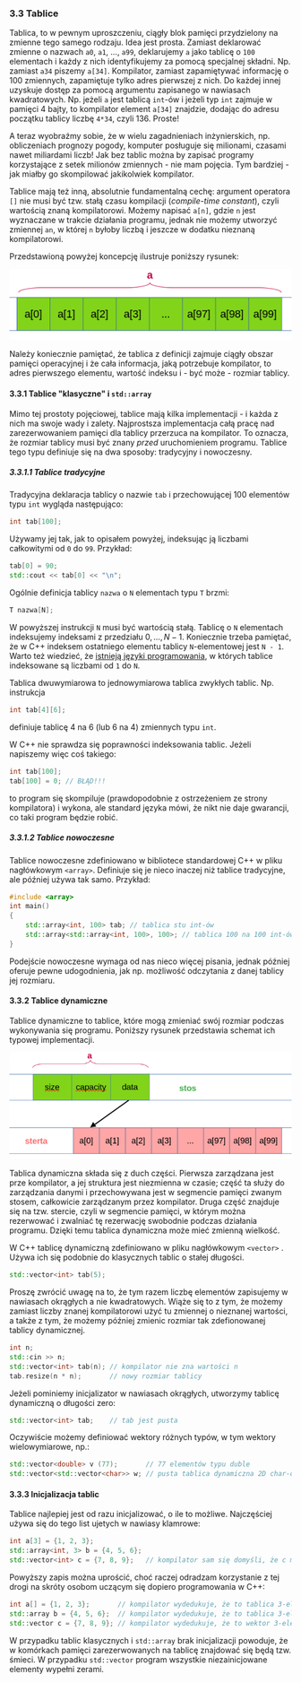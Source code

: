 ### 3.3 Tablice

Tablica, to w pewnym uproszczeniu, ciągły blok pamięci przydzielony na zmienne tego samego rodzaju. Idea jest prosta. Zamiast deklarować zmienne o nazwach `a0`, `a1`, ..., `a99`, deklarujemy `a` jako tablicę o `100` elementach i każdy z nich identyfikujemy za pomocą specjalnej składni. Np. zamiast `a34` piszemy `a[34]`. Kompilator, zamiast zapamiętywać informację o 100 zmiennych, zapamiętuje tylko adres pierwszej z nich. Do każdej innej uzyskuje dostęp za pomocą argumentu zapisanego w nawiasach kwadratowych. Np. jeżeli `a` jest tablicą `int`-ów i jeżeli typ `int` zajmuje w pamięci 4 bajty, to kompilator element `a[34]` znajdzie, dodając do adresu początku tablicy liczbę `4*34`, czyli 136. Proste! 

A teraz wyobraźmy sobie, że w wielu zagadnieniach inżynierskich, np. obliczeniach prognozy pogody, komputer posługuje się milionami, czasami nawet miliardami liczb! Jak bez tablic można by zapisać programy korzystające z setek milionów zmiennych - nie mam pojęcia. Tym bardziej - jak miałby go skompilować jakikolwiek kompilator. 

Tablice mają też inną, absolutnie fundamentalną cechę: argument operatora `[]` nie musi być tzw. stałą czasu kompilacji (*compile-time constant*), czyli wartością znaną kompilatorowi. Możemy napisać `a[n]`, gdzie `n` jest wyznaczane w trakcie działania programu, jednak nie możemy utworzyć zmiennej `an`, w której `n` byłoby liczbą i jeszcze w dodatku nieznaną kompilatorowi.

Przedstawioną powyżej koncepcję ilustruje poniższy rysunek: 

![](./img/03/array.png)

Należy koniecznie pamiętać, że tablica z definicji zajmuje ciągły obszar pamięci operacyjnej i że cała informacja, jaką potrzebuje kompilator, to adres pierwszego elementu, wartość indeksu i - być może - rozmiar tablicy. 

#### 3.3.1 Tablice "klasyczne" i `std::array` 

Mimo tej prostoty pojęciowej, tablice mają kilka implementacji - i każda z nich ma swoje wady i zalety. Najprostsza implementacja całą pracę nad zarezerwowaniem pamięci dla tablicy przerzuca na kompilator. To oznacza, że rozmiar tablicy musi być znany *przed* uruchomieniem programu. Tablice tego typu definiuje się na dwa sposoby: tradycyjny i nowoczesny.

##### 3.3.1.1 Tablice tradycyjne

Tradycyjna deklaracja tablicy o nazwie `tab` i przechowującej 100 elementów typu `int` wygląda następująco:

```c++
int tab[100];
```

Używamy jej tak, jak to opisałem powyżej, indeksując ją liczbami całkowitymi od `0` do `99`. Przykład:

```c++
tab[0] = 90;
std::cout << tab[0] << "\n";
```

Ogólnie definicja tablicy `nazwa` o `N` elementach typu `T` brzmi:

```c++   
T nazwa[N];
```

W powyższej instrukcji `N` musi być wartością stałą. Tablicę o `N` elementach indeksujemy indeksami z przedziału $0,\ldots,N-1$. Koniecznie trzeba pamiętać, że w C++ indeksem ostatniego elementu tablicy `N`-elementowej jest `N - 1`. Warto też wiedzieć, że [istnieją języki programowania](https://en.wikipedia.org/wiki/Comparison_of_programming_languages_(array)#Array_dimensions), w których tablice indeksowane są liczbami od `1` do `N`. 

Tablica dwuwymiarowa to jednowymiarowa tablica zwykłych tablic. Np. instrukcja

```c++
int tab[4][6];
```

definiuje tablicę 4 na 6 (lub 6 na 4) zmiennych typu `int`. 

W C++ nie sprawdza się poprawności indeksowania tablic. Jeżeli napiszemy więc coś takiego:

```c++  
int tab[100];
tab[100] = 0; // BŁĄD!!!
```

to program się skompiluje (prawdopodobnie z ostrzeżeniem ze strony kompilatora) i wykona, ale standard języka mówi, że nikt nie daje gwarancji, co taki program będzie robić. 

##### 3.3.1.2 Tablice nowoczesne

Tablice nowoczesne zdefiniowano w bibliotece standardowej C++ w pliku nagłówkowym `<array>`. Definiuje się je nieco inaczej niż tablice tradycyjne, ale później używa tak samo. Przykład:

 ```c++
 #include <array>
 int main()
 {
     std::array<int, 100> tab; // tablica stu int-ów
     std::array<std::array<int, 100>, 100>; // tablica 100 na 100 int-ów
 }
 ```

Podejście nowoczesne wymaga od nas nieco więcej pisania, jednak później oferuje pewne udogodnienia, jak np. możliwość odczytania z danej tablicy jej rozmiaru. 

#### 3.3.2 Tablice dynamiczne

Tablice dynamiczne to tablice, które mogą zmieniać swój rozmiar podczas wykonywania się programu. Poniższy rysunek przedstawia schemat ich typowej implementacji.

![](./img/03/array-dyn.png)

Tablica dynamiczna składa się z duch części. Pierwsza zarządzana jest prze kompilator, a jej struktura jest niezmienna w czasie; część ta służy do zarządzania danymi i przechowywana jest w segmencie pamięci zwanym stosem, całkowicie zarządzanym przez kompilator. Druga część znajduje się na tzw. stercie, czyli w segmencie pamięci, w którym można rezerwować i zwalniać tę rezerwację swobodnie podczas działania programu. Dzięki temu tablica dynamiczna może mieć zmienną wielkość. 

W C++ tablicę dynamiczną zdefiniowano w pliku nagłówkowym `<vector>` . Używa ich się podobnie do klasycznych tablic o stałej długości.

```c++        
std::vector<int> tab(5);
```

Proszę zwrócić uwagę na to, że tym razem liczbę elementów zapisujemy w nawiasach okrągłych a nie kwadratowych. Wiąże się to z tym, że możemy zamiast liczby znanej kompilatorowi użyć tu zmiennej o nieznanej wartości, a także z tym, że możemy później zmienic rozmiar tak zdefionowanej tablicy dynamicznej. 

```c++
int n; 
std::cin >> n;
std::vector<int> tab(n); // kompilator nie zna wartości n
tab.resize(n * n);       // nowy rozmiar tablicy
```

Jeżeli pominiemy inicjalizator w nawiasach okrągłych, utworzymy tablicę dynamiczną o długości zero:

```   c++
std::vector<int> tab;    // tab jest pusta
```

Oczywiście możemy definiować wektory różnych typów, w tym wektory wielowymiarowe, np.:

```c++
std::vector<double> v (77);       // 77 elementów typu duble
std::vector<std::vector<char>> w; // pusta tablica dynamiczna 2D char-ów  
```

#### 3.3.3 Inicjalizacja tablic

Tablice najlepiej jest od razu inicjalizować, o ile to możliwe. Najczęściej używa się do tego list ujetych w nawiasy klamrowe:

```c++  
int a[3] = {1, 2, 3};
std::array<int, 3> b = {4, 5, 6};
std::vector<int> c = {7, 8, 9};   // kompilator sam się domyśli, że c ma 3 elementy
```

Powyższy zapis można uprościć, choć raczej odradzam korzystanie z tej drogi na skróty osobom uczącym się dopiero programowania w C++:

```c++
int a[] = {1, 2, 3};       // kompilator wydedukuje, że to tablica 3-elementowa
std::array b = {4, 5, 6};  // kompilator wydedukuje, że to tablica 3-elementowa int-ów
std::vector c = {7, 8, 9}; // kompilator wydedukuje, że to wektor 3-elementowy intów
```

W przypadku tablic klasycznych i `std::array` brak inicjalizacji powoduje, że w komórkach pamięci zarezerwowanych na tablicę znajdować się będą tzw. śmieci. W przypadku `std::vector` program wszystkie niezainicjowane elementy wypełni zerami. 